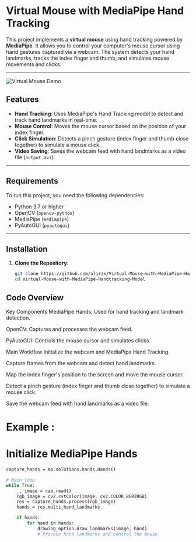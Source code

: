 # Virtual Mouse with MediaPipe Hand Tracking

This project implements a **virtual mouse** using hand tracking powered by **MediaPipe**. It allows you to control your computer's mouse cursor using hand gestures captured via a webcam. The system detects your hand landmarks, tracks the index finger and thumb, and simulates mouse movements and clicks.

---
![Virtual Mouse Demo](images/virtual_mouse.png)

## Features

- **Hand Tracking**: Uses MediaPipe's Hand Tracking model to detect and track hand landmarks in real-time.
- **Mouse Control**: Moves the mouse cursor based on the position of your index finger.
- **Click Simulation**: Detects a pinch gesture (index finger and thumb close together) to simulate a mouse click.
- **Video Saving**: Saves the webcam feed with hand landmarks as a video file (`output.avi`).

---

## Requirements

To run this project, you need the following dependencies:

- Python 3.7 or higher
- OpenCV (`opencv-python`)
- MediaPipe (`mediapipe`)
- PyAutoGUI (`pyautogui`)

---

## Installation

1. **Clone the Repository**:
   ```bash
   git clone https://github.com/alirzx/Virtual-Mouse-with-MediaPipe-Handtracking-Model.git
   cd Virtual-Mouse-with-MediaPipe-Handtracking-Model


## Code Overview
Key Components
MediaPipe Hands: Used for hand tracking and landmark detection.

OpenCV: Captures and processes the webcam feed.

PyAutoGUI: Controls the mouse cursor and simulates clicks.

Main Workflow
Initialize the webcam and MediaPipe Hand Tracking.

Capture frames from the webcam and detect hand landmarks.

Map the index finger's position to the screen and move the mouse cursor.

Detect a pinch gesture (index finger and thumb close together) to simulate a mouse click.

Save the webcam feed with hand landmarks as a video file.

# Example :
# Initialize MediaPipe Hands
```bash
capture_hands = mp.solutions.hands.Hands()

# Main loop
while True:
    _, image = cap.read()
    rgb_image = cv2.cvtColor(image, cv2.COLOR_BGR2RGB)
    res = capture_hands.process(rgb_image)
    hands = res.multi_hand_landmarks

    if hands:
        for hand in hands:
            drawing_option.draw_landmarks(image, hand)
            # Process hand landmarks and control the mouse
